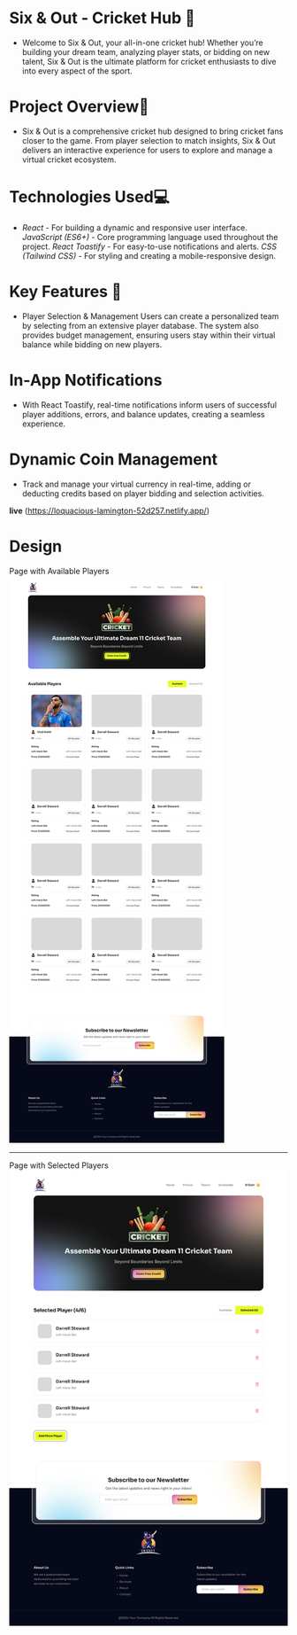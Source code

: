 # **Six & Out - Cricket Hub** 🏏
- Welcome to Six & Out, your all-in-one cricket hub! Whether you’re building your dream team, analyzing player stats, or bidding on new talent, Six & Out is the ultimate platform for cricket enthusiasts to dive into every aspect of the sport.

 # **Project Overview**🚀
- Six & Out is a comprehensive cricket hub designed to bring cricket fans closer to the game. From player selection to match insights, Six & Out delivers an interactive experience for users to explore and manage a virtual cricket ecosystem.

 # **Technologies Used**💻
- *React* - For building a dynamic and responsive user interface.
*JavaScript (ES6+)* - Core programming language used throughout the project.
*React Toastify* - For easy-to-use notifications and alerts.
*CSS (Tailwind CSS)* - For styling and creating a mobile-responsive design.
 # **Key Features** 🌟
- Player Selection & Management
Users can create a personalized team by selecting from an extensive player database. The system also provides budget management, ensuring users stay within their virtual balance while bidding on new players.

# **In-App Notifications**
- With React Toastify, real-time notifications inform users of successful player additions, errors, and balance updates, creating a seamless experience.

# **Dynamic Coin Management**
- Track and manage your virtual currency in real-time, adding or deducting credits based on player bidding and selection activities.

**live** 
(https://loquacious-lamington-52d257.netlify.app/)

# Design
Page with Available Players
<img src="./application-design/main.jpg"/>
<hr/>
Page with Selected Players
<img src="./application-design/main-2.jpg"/>


